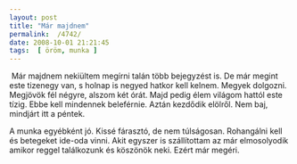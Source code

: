 ```yaml
---
layout: post
title: "Már majdnem"
permalink:  /4742/ 
date: 2008-10-01 21:21:45
tags:  [ öröm, munka ] 
---
```

&nbsp;Már majdnem nekiültem megírni talán több bejegyzést is. De már megint este tizenegy van, s holnap is negyed hatkor kell kelnem. Megyek dolgozni. Megjövök fél négyre, alszom két órát. Majd pedig élem világom hattól este tízig. Ebbe kell mindennek beleférnie. Aztán kezdődik elölről. Nem baj, mindjárt itt a péntek.

A munka egyébként jó. Kissé fárasztó, de nem túlságosan. Rohangálni kell és betegeket ide-oda vinni. Akit egyszer is szállítottam az már elmosolyodik amikor reggel találkozunk és köszönök neki. Ezért már megéri.



<!--break-->  
&nbsp;

